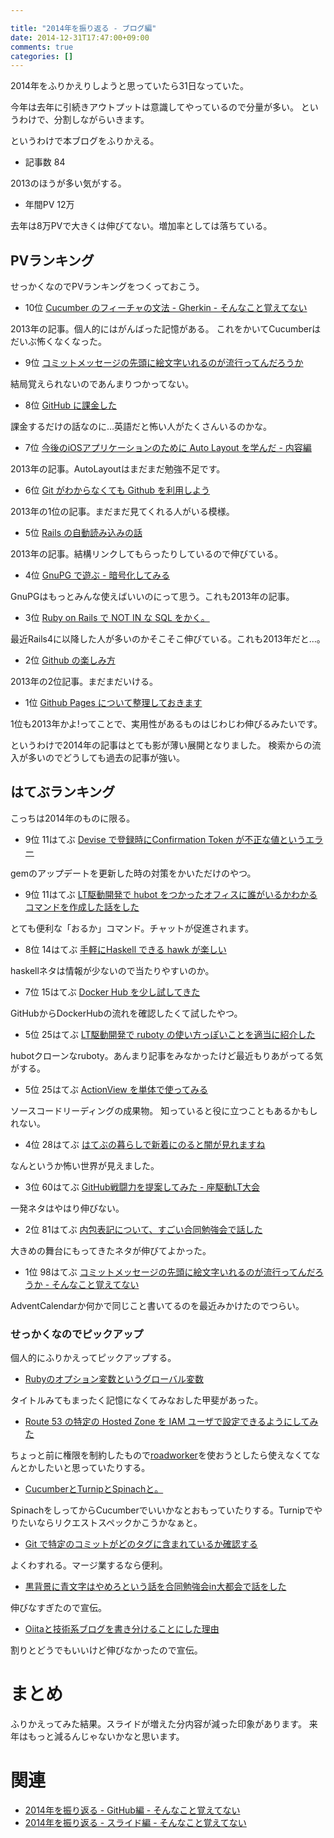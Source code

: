 ```yaml
---

title: "2014年を振り返る - ブログ編"
date: 2014-12-31T17:47:00+09:00
comments: true
categories: []
---
```


2014年をふりかえりしようと思っていたら31日なっていた。

今年は去年に引続きアウトプットは意識してやっているので分量が多い。
というわけで、分割しながらいきます。

というわけで本ブログをふりかえる。

* 記事数 84

2013のほうが多い気がする。

* 年間PV 12万

去年は8万PVで大きくは伸びてない。増加率としては落ちている。

## PVランキング

せっかくなのでPVランキングをつくっておこう。

* 10位 [Cucumber のフィーチャの文法 - Gherkin - そんなこと覚えてない](http://blog.eiel.info/blog/2013/02/12/gherkin/)

2013年の記事。個人的にはがんばった記憶がある。
これをかいてCucumberはだいぶ怖くなくなった。

* 9位 [コミットメッセージの先頭に絵文字いれるのが流行ってんだろうか](http://blog.eiel.info/blog/2014/07/07/emoji-for-git-commit-message/)

結局覚えられないのであんまりつかってない。

* 8位 [GitHub に課金した](http://blog.eiel.info/blog/2013/10/03/billing-github/)

課金するだけの話なのに…英語だと怖い人がたくさんいるのかな。

* 7位 [今後のiOSアプリケーションのために Auto Layout を学んだ - 内容編](http://blog.eiel.info/blog/2013/01/13/ios-autolayout-2/)

2013年の記事。AutoLayoutはまだまだ勉強不足です。

* 6位 [Git がわからなくても Github を利用しよう](http://blog.eiel.info/blog/2013/02/06/how-to-use-github/)

2013年の1位の記事。まだまだ見てくれる人がいる模様。

* 5位 [Rails の自動読み込みの話](http://blog.eiel.info/blog/2013/09/07/autoload-rails/)

2013年の記事。結構リンクしてもらったりしているので伸びている。

* 4位 [GnuPG で遊ぶ - 暗号化してみる](http://blog.eiel.info/blog/2013/07/31/gpg/)

GnuPGはもっとみんな使えばいいのにって思う。これも2013年の記事。

* 3位 [Ruby on Rails で NOT IN な SQL をかく。](http://blog.eiel.info/blog/2013/07/20/not-in-on-rails/)

最近Rails4に以降した人が多いのかそこそこ伸びている。これも2013年だと…。

* 2位 [Github の楽しみ方](http://blog.eiel.info/blog/2013/05/13/how-to-enjoy-github/)

2013年の2位記事。まだまだいける。

* 1位 [Github Pages について整理しておきます](http://blog.eiel.info/blog/2013/02/17/github-pages/)

1位も2013年かよ!ってことで、実用性があるものはじわじわ伸びるみたいです。

というわけで2014年の記事はとても影が薄い展開となりました。
検索からの流入が多いのでどうしても過去の記事が強い。

## はてぶランキング

こっちは2014年のものに限る。

* 9位 11はてぶ [Devise で登録時にConfirmation Token が不正な値というエラー](http://blog.eiel.info/blog/2014/02/20/confirmation-token-error-indevise/)

gemのアップデートを更新した時の対策をかいただけのやつ。

* 9位 11はてぶ [LT駆動開発で hubot をつかったオフィスに誰がいるかわかるコマンドを作成した話をした](http://blog.eiel.info/blog/2014/09/06/ltdd-07/)

とても便利な「おるか」コマンド。チャットが促進されます。

* 8位 14はてぶ [手軽にHaskell できる hawk が楽しい](http://blog.eiel.info/blog/2014/02/14/hawk/)

haskellネタは情報が少ないので当たりやすいのか。

* 7位 15はてぶ [Docker Hub を少し試してきた](http://blog.eiel.info/blog/2014/07/10/abc-docker-hub/)

GitHubからDockerHubの流れを確認したくて試したやつ。

* 5位 25はてぶ [LT駆動開発で ruboty の使い方っぽいことを適当に紹介した](http://blog.eiel.info/blog/2014/07/07/great-bot-and-ruboty-ltdd/)

hubotクローンなruboty。あんまり記事をみなかったけど最近もりあがってる気がする。

* 5位 25はてぶ [ActionView を単体で使ってみる](http://blog.eiel.info/blog/2014/07/18/action-view/)

ソースコードリーディングの成果物。
知っていると役に立つこともあるかもしれない。

* 4位 28はてぶ [はてぶの暮らしで新着にのると闇が見れますね](http://blog.eiel.info/blog/2014/08/01/hatebu-kurashi/)

なんというか怖い世界が見えました。

* 3位 60はてぶ [GitHub戦闘力を提案してみた - 座駆動LT大会](http://blog.eiel.info/blog/2014/09/13/github-scouter/)

一発ネタはやはり伸びない。

* 2位 81はてぶ [内包表記について、すごい合同勉強会で話した](http://blog.eiel.info/blog/2014/11/02/internal-definitia-great-study/)

大きめの舞台にもってきたネタが伸びてよかった。

* 1位 98はてぶ [コミットメッセージの先頭に絵文字いれるのが流行ってんだろうか - そんなこと覚えてない](http://blog.eiel.info/blog/2014/07/07/emoji-for-git-commit-message/)

AdventCalendarか何かで同じこと書いてるのを最近みかけたのでつらい。

### せっかくなのでピックアップ

個人的にふりかえってピックアップする。

* [Rubyのオプション変数というグローバル変数](http://blog.eiel.info/blog/2014/02/03/global-variable-with-option/)

タイトルみてもまったく記憶になくてみなおした甲斐があった。

* [Route 53 の特定の Hosted Zone を IAM ユーザで設定できるようにしてみた](http://blog.eiel.info/blog/2014/02/14/route53-iam/)

ちょっと前に権限を制約したもので[roadworker](https://github.com/winebarrel/roadworker)を使おうとしたら使えなくてなんとかしたいと思っていたりする。

* [CucumberとTurnipとSpinachと。](http://blog.eiel.info/blog/2014/05/01/cucumber-turnip-spinach/)

SpinachをしってからCucumberでいいかなとおもっていたりする。Turnipでやりたいならリクエストスペックかこうかなぁと。

* [Git で特定のコミットがどのタグに含まれているか確認する](http://blog.eiel.info/blog/2014/05/28/cotains-commit-in-tags/)

よくわすれる。マージ業するなら便利。

* [黒背景に青文字はやめろという話を合同勉強会in大都会で話をした](http://blog.eiel.info/blog/2014/12/14/gbdaitokai2014-winter-color/)

伸びなすぎたので宣伝。

* [Oiitaと技術系ブログを書き分けることにした理由](http://blog.eiel.info/blog/2014/12/24/reason-for-written-qiita/)

割りとどうでもいいけど伸びなかったので宣伝。

# まとめ

ふりかえってみた結果。スライドが増えた分内容が減った印象があります。
来年はもっと減るんじゃないかなと思います。

# 関連

* [2014年を振り返る - GitHub編 - そんなこと覚えてない](http://blog.eiel.info/blog/2014/12/31/2014-github/)
* [2014年を振り返る - スライド編 - そんなこと覚えてない](http://blog.eiel.info/blog/2014/12/31/2014-slides/)
 
